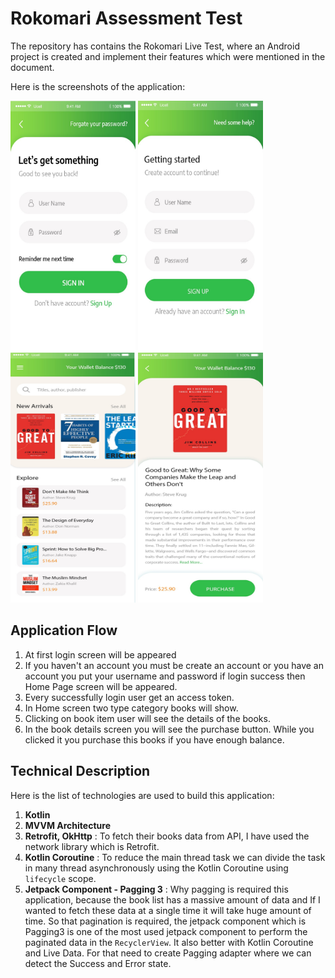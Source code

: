 # Rokomari Assessment Test #
The repository has contains the Rokomari Live Test, where an Android project is created and implement their features which were mentioned in the document.

Here is the screenshots of the application:

<img src="https://github.com/samadtalukder/Rokomari-Assessment-Test/blob/master/requirement/01.login_screen.jpg" alt="" data-canonical-src="https://github.com/samadtalukder/Rokomari-Assessment-Test/blob/master/requirement/01.login_screen.jpg" width="200" height="400" />  <img src="https://github.com/samadtalukder/Rokomari-Assessment-Test/blob/master/requirement/02.sign_up_screen.jpg" alt="" data-canonical-src="https://github.com/samadtalukder/Rokomari-Assessment-Test/blob/master/requirement/02.sign_up_screen.jpg" width="200" height="400" />  <img src="https://github.com/samadtalukder/Rokomari-Assessment-Test/blob/master/requirement/03.book_home_screen.jpg" alt="" data-canonical-src="https://github.com/samadtalukder/Rokomari-Assessment-Test/blob/master/requirement/03.book_home_screen.jpg" width="200" height="400" />  <img src="https://github.com/samadtalukder/Rokomari-Assessment-Test/blob/master/requirement/04.book_details_screen.jpg" alt="" data-canonical-src="https://github.com/samadtalukder/Rokomari-Assessment-Test/blob/master/requirement/04.book_details_screen.jpg" width="200" height="400" />  

## Application Flow

1. At first login screen will be appeared
2. If you haven't an account you must be create an account or you have an account you put your username and password if login success then Home Page screen will be appeared.
3. Every successfully login user get an access token. 
4. In Home screen two type category books will show.
5. Clicking on book item user will see the details of the books.
5. In the book details screen you will see the purchase button. While you clicked it you purchase this books if you have enough balance.
  


## Technical Description

Here is the list of technologies are used to build this application:

1. <b>Kotlin</b>
2. <b>MVVM Architecture</b>
3. <b> Retrofit, OkHttp</b> : To fetch their books data from API, I have used the network library which is Retrofit.
4. <b>Kotlin Coroutine</b> : To reduce the main thread task we can divide the task in many thread asynchronously using the Kotlin Coroutine using `lifecycle` scope. 
5. <b>Jetpack Component - Pagging 3</b> : Why pagging is required this application, because the book list has a massive amount of data and If I wanted to fetch these data at a single time it will take huge amount of time. So that pagination is required, the jetpack component which is Pagging3 is one of the most used jetpack component to perform the paginated data in the `RecyclerView`. It also better with Kotlin Coroutine and Live Data. For that need to create Pagging adapter where we can detect the Success and Error state.
